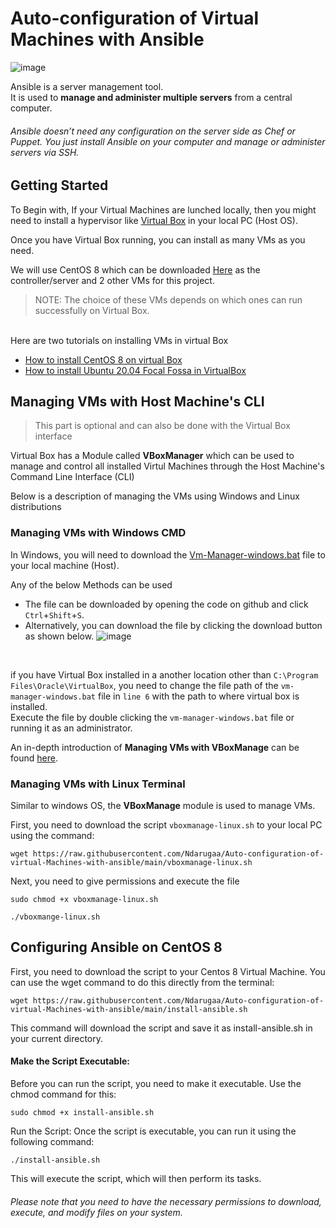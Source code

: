 # Auto-configuration of Virtual Machines with Ansible
![image](https://github.com/Ndarugaa/Auto-configuration-of-virtual-Machines-with-ansible/assets/68260816/0ff9949c-ccd3-47f4-99d9-116e8bc2b5ba)

<p>Ansible is a server management tool. <br>It is used to <strong>manage and administer multiple servers</strong> from a central computer. 
<h6>Ansible doesn’t need any configuration on the server side as Chef or Puppet. You just install Ansible on your computer and manage or administer servers via SSH.</h6> </p>

<h2>Getting Started</h2>
<p>To Begin with, If your Virtual Machines are lunched locally, then you might need to install a hypervisor like <a href="https://www.virtualbox.org/wiki/Downloads" target="_blank">Virtual Box</a> in your local PC (Host OS).</p>
<p>Once you have Virtual Box running, you can install as many VMs as you need.</p>
<p>We will use CentOS 8 which can be downloaded <a href="http://isoredirect.centos.org/centos/8-stream/isos/x86_64/" target="_blank"> Here</a> as the controller/server and 2 other VMs for this project.</p>

> NOTE: The choice of these VMs depends on which ones can run successfully on Virtual Box.

<br>
  Here are two tutorials on installing VMs in virtual Box
  <ul>
    <li><a href="https://www.cyberpratibha.com/how-to-install-centos-8-on-virtualbox-step-by-step-guide-for-beginners/" target="_blank">How to install CentOS 8 on virtual Box</a></li>
    <li><a href="https://linuxconfig.org/how-to-install-ubuntu-20-04-on-virtualbox" target="_blank">How to install Ubuntu 20.04 Focal Fossa in VirtualBox</a></li>
  </ul>
</p>
<h2>Managing VMs with Host Machine's CLI</h2>

> This part is optional and can also be done with the Virtual Box interface
<p>Virtual Box has a Module called <strong>VBoxManager</strong> which can be used to manage and control all installed Virtul Machines through the Host Machine's Command Line Interface (CLI)</p>
<p>Below is a description of managing the VMs using Windows and Linux distributions</p>

<h3>Managing VMs with Windows CMD</h3>
<p>In Windows, you will need to download the <a href="https://github.com/Ndarugaa/Auto-configuration-of-virtual-Machines-with-ansible/blob/main/vm-manager-windows.bat" target="_blank">Vm-Manager-windows.bat</a> file to your local machine (Host).</p>
<p>Any of the below Methods can be used</p>

  *  The file can be downloaded by opening the code on github and click `Ctrl`+`Shift`+`S`.
  *  Alternatively, you can download the file by clicking the download button as shown below.
![image](https://github.com/Ndarugaa/Auto-configuration-of-virtual-Machines-with-ansible/assets/68260816/15cb4ea9-771c-47e8-addd-f43ac2bf2422)
<br>

if you have Virtual Box installed in a another location other than `C:\Program Files\Oracle\VirtualBox`, you need to change the file path of the `vm-manager-windows.bat` file in `line 6` with the path to where virtual box is installed.
<br>
Execute the file by double clicking the `vm-manager-windows.bat` file or running it as an administrator.
<p>An in-depth introduction of <strong>Managing VMs with VBoxManage</strong> can be found <a href="https://www.cyberithub.com/vboxmanage-an-introduction-to-virtualbox-cli-with-examples/" target="_blank">here</a>.</p>
<h3>Managing VMs with Linux Terminal</h3>
<p>Similar to windows OS, the <strong>VBoxManage</strong> module is used to manage VMs.</p>

First, you need to download the script `vboxmanage-linux.sh` to your local PC using the command:
<pre><code>wget https://raw.githubusercontent.com/Ndarugaa/Auto-configuration-of-virtual-Machines-with-ansible/main/vboxmanage-linux.sh</code></pre>
<p>Next, you need to give permissions and execute the file</p>
<pre><code>sudo chmod +x vboxmanage-linux.sh</code></pre>
<pre><code>./vboxmange-linux.sh</code></pre>

## Configuring Ansible on CentOS 8
<p>First, you need to download the script  to your Centos 8 Virtual Machine. You can use the wget command to do this directly from the terminal:</p>

<pre><code>wget https://raw.githubusercontent.com/Ndarugaa/Auto-configuration-of-virtual-Machines-with-ansible/main/install-ansible.sh
</code></pre>
This command will download the script and save it as install-ansible.sh in your current directory.

<h4>Make the Script Executable:</h4>
<p>Before you can run the script, you need to make it executable. Use the chmod command for this:
</p>
<pre><code>sudo chmod +x install-ansible.sh
</code></pre>
<p>Run the Script: Once the script is executable, you can run it using the following command:</p>
<pre><code>./install-ansible.sh
</code></pre>
<p>This will execute the script, which will then perform its tasks.</p>

<h6>Please note that you need to have the necessary permissions to download, execute, and modify files on your system.</h6>
